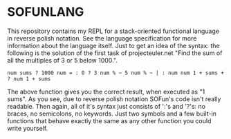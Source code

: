 # SOFUNLANG
This repository contains my REPL for a stack-oriented functional language in reverse polish notation. See the language specification for more information about the language itself. 
Just to get an idea of the syntax: the following is the solution of the first task of projecteuler.net "Find the sum of all the multiples of 3 or 5 below 1000.".

    num sums ? 1000 num = : 0 ? 3 num % ~ 5 num % ~ | : num num 1 + sums + ? num 1 + sums
    
The above function gives you the correct result, when executed as "1 sums". 
As you see, due to reverse polish notation SOFun's code isn't really readable. Then again, all of it's syntax just consists of ':'s and '?'s: no braces, no semicolons, no keywords. Just two symbols and a few built-in functions that behave exactly the same as any other function you could write yourself.
